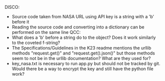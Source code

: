 DISCO:
- Source code taken from NASA URL using API key is a string with a 'b' before it
- Reading the source code and converting into a dictionary can be performed on the same line
QCC:
- What does a 'b' before a string do to the object? Does it work similarly to the coveted f-string?
- The Specifications/Guidelines in the K23 readme mentions the urllib methods "request.get()" and "request.get().json()" but those methods seem to not be in the urllib documentation? What are they used for?
- key_nasa.txt is necessary to run app.py but should not be tracked by git. Would there be a way to encrypt the key and still have the python file work?